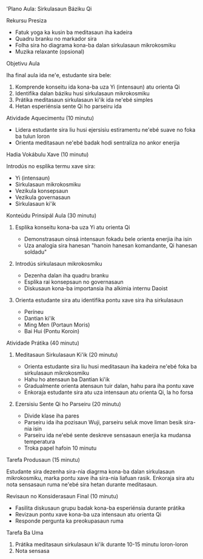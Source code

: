 'Plano Aula: Sirkulasaun Báziku Qi

Rekursu Presiza

- Fatuk yoga ka kusin ba meditasaun iha kadeira
- Quadru branku no markador sira
- Folha sira ho diagrama kona-ba dalan sirkulasaun mikrokosmiku
- Muzika relaxante (opsional)

Objetivu Aula

Iha final aula ida ne'e, estudante sira bele:
1. Komprende konseitu ida kona-ba uza Yi (intensaun) atu orienta Qi
2. Identifika dalan báziku husi sirkulasaun mikrokosmiku
3. Prátika meditasaun sirkulasaun ki'ik ida ne'ebé simples
4. Hetan esperiénsia sente Qi ho parseiru ida

Atividade Aquecimentu (10 minutu)

- Lidera estudante sira liu husi ejersisiu estiramentu ne'ebé suave no foka ba tulun loron
- Orienta meditasaun ne'ebé badak hodi sentraliza no ankor enerjia

Hadia Vokábulu Xave (10 minutu)

Introdús no esplika termu xave sira:
- Yi (intensaun)
- Sirkulasaun mikrokosmiku
- Vezikula konsepsaun
- Vezikula governasaun
- Sirkulasaun ki'ik

Konteúdu Prinsipál Aula (30 minutu)

1. Esplika konseitu kona-ba uza Yi atu orienta Qi
   - Demonstrasaun oinsá intensaun fokadu bele orienta enerjia iha isin
   - Uza analogia sira hanesan "hanoin hanesan komandante, Qi hanesan soldadu"

2. Introdús sirkulasaun mikrokosmiku
   - Dezenha dalan iha quadru branku
   - Esplika rai konsepsaun no governasaun
   - Diskusaun kona-ba importansia iha alkimia internu Daoist

3. Orienta estudante sira atu identifika pontu xave sira iha sirkulasaun
   - Períneu
   - Dantian ki'ik
   - Ming Men (Portaun Moris)
   - Bai Hui (Pontu Koroin)

Atividade Prátika (40 minutu)

1. Meditasaun Sirkulasaun Ki'ik (20 minutu)
   - Orienta estudante sira liu husi meditasaun iha kadeira ne'ebé foka ba sirkulasaun mikrokosmiku
   - Hahu ho atensaun ba Dantian ki'ik
   - Gradualmente orienta atensaun tuir dalan, hahu para iha pontu xave
   - Enkoraja estudante sira atu uza intensaun atu orienta Qi, la ho forsa

2. Ezersisiu Sente Qi ho Parseiru (20 minutu)
   - Divide klase iha pares
   - Parseiru ida iha pozisaun Wuji, parseiru seluk move liman besik sira-nia isin
   - Parseiru ida ne'ebé sente deskreve sensasaun enerjia ka mudansa temperatura
   - Troka papel hafoin 10 minutu

Tarefa Produsaun (15 minutu)

Estudante sira dezenha sira-nia diagrma kona-ba dalan sirkulasaun mikrokosmiku, marka pontu xave iha sira-nia liafuan rasik. Enkoraja sira atu nota sensasaun ruma ne'ebé sira hetan durante meditasaun.

Revisaun no Konsiderasaun Final (10 minutu)

- Fasilita diskusaun grupu badak kona-ba esperiénsia durante prátika
- Revizaun pontu xave kona-ba uza intensaun atu orienta Qi
- Responde pergunta ka preokupasaun ruma

Tarefa Ba Uma

1. Prátika meditasaun sirkulasaun ki'ik durante 10-15 minutu loron-loron
2. Nota sensasa